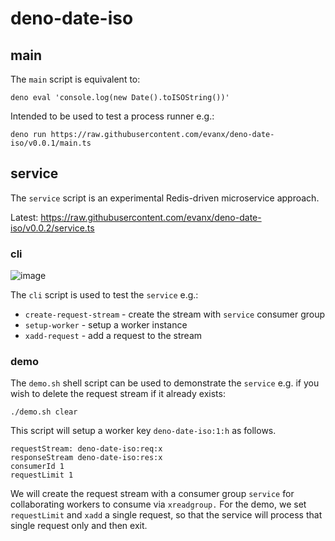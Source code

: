 # deno-date-iso

## main

The `main` script is equivalent to:

```
deno eval 'console.log(new Date().toISOString())'
```

Intended to be used to test a process runner e.g.:

```
deno run https://raw.githubusercontent.com/evanx/deno-date-iso/v0.0.1/main.ts
```

## service

The `service` script is an experimental Redis-driven microservice approach.

Latest: https://raw.githubusercontent.com/evanx/deno-date-iso/v0.0.2/service.ts

### cli

![image](https://user-images.githubusercontent.com/899558/133926057-af3cb1b3-229e-4dff-9a50-2767b300b526.png)

The `cli` script is used to test the `service` e.g.:

- `create-request-stream` - create the stream with `service` consumer group
- `setup-worker` - setup a worker instance
- `xadd-request` - add a request to the stream

### demo

The `demo.sh` shell script can be used to demonstrate the `service` e.g. if you wish to delete the request stream if it already exists:

```shell
./demo.sh clear
```

This script will setup a worker key `deno-date-iso:1:h` as follows.

```
requestStream: deno-date-iso:req:x
responseStream deno-date-iso:res:x
consumerId 1
requestLimit 1
```

We will create the request stream with a consumer group `service` for collaborating workers to consume via `xreadgroup.` For the demo, we set `requestLimit` and `xadd` a single request, so that the service will process that single request only and then exit.
